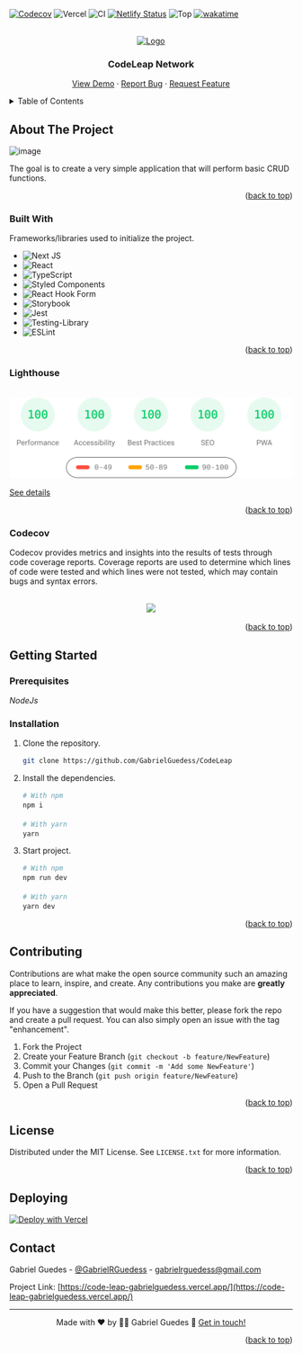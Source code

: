 <a name="readme-top"></a>

<!-- PROJECT SHIELDS -->

[![Codecov](https://codecov.io/gh/GabrielGuedess/CodeLeap/branch/main/graph/badge.svg?token=QRamhnvJN5)](https://codecov.io/gh/GabrielGuedess/CodeLeap)
![Vercel](https://vercelbadge.vercel.app/api/GabrielGuedess/CodeLeap)
![CI](https://img.shields.io/github/actions/workflow/status/GabrielGuedess/CodeLeap/ci.yml?label=CI)
[![Netlify Status](https://api.netlify.com/api/v1/badges/bb238b24-4698-42cd-a6c3-d19bb7ab1a5b/deploy-status)](https://codeleap-network-gabrielguedess.netlify.app)
![Top](https://img.shields.io/github/languages/top/GabrielGuedess/CodeLeap)
[![wakatime](https://wakatime.com/badge/github/GabrielGuedess/CodeLeap.svg)](https://wakatime.com/badge/github/GabrielGuedess/CodeLeap)

<!-- PROJECT LOGO -->

<br />

<div align="center">
  <a href="#">
    <img src="https://codeleap.co.uk/images/favicon.png" alt="Logo">
  </a>

  <h3 align="center">CodeLeap Network</h3>

  <p align="center">
    <a href="https://code-leap-gabrielguedess.vercel.app">View Demo</a>
    ·
    <a href="https://github.com/GabrielGuedess/CodeLeap/issues">Report Bug</a>
    ·
    <a href="https://github.com/GabrielGuedess/CodeLeap/issues">Request Feature</a>
  </p>
</div>

<!-- TABLE OF CONTENTS -->
<details>
  <summary>Table of Contents</summary>
  <ol>
    <li>
      <a href="#about-the-project">About The Project</a>
      <ul>
        <li><a href="#built-with">Built With</a></li>
        <li><a href="#lighthouse">Lighthouse</a></li>
        <li><a href="#codecov">Codecov</a></li>
      </ul>
    </li>
    <li>
      <a href="#getting-started">Getting Started</a>
      <ul>
        <li><a href="#prerequisites">Prerequisites</a></li>
        <li><a href="#installation">Installation</a></li>
      </ul>
    </li>
    <li><a href="#contributing">Contributing</a></li>
    <li><a href="#license">License</a></li>
    <li><a href="#deploying">Deploying</a></li>
    <li><a href="#contact">Contact</a></li>
  </ol>
</details>

<!-- ABOUT THE PROJECT -->

## About The Project

![image](https://user-images.githubusercontent.com/64827875/230881812-b2258372-c329-4fd0-a607-7afa00a0dfeb.png)

The goal is to create a very simple application that will perform basic CRUD functions.

<p align="right">(<a href="#readme-top">back to top</a>)</p>

### Built With

Frameworks/libraries used to initialize the project.

- ![Next JS](https://img.shields.io/badge/Next-black?style=for-the-badge&logo=next.js&logoColor=white)
- ![React](https://img.shields.io/badge/react-%2320232a.svg?style=for-the-badge&logo=react&logoColor=%2361DAFB)
- ![TypeScript](https://img.shields.io/badge/typescript-%23007ACC.svg?style=for-the-badge&logo=typescript&logoColor=white)
- ![Styled Components](https://img.shields.io/badge/styled--components-DB7093?style=for-the-badge&logo=styled-components&logoColor=white)
- ![React Hook Form](https://img.shields.io/badge/React%20Hook%20Form-%23EC5990.svg?style=for-the-badge&logo=reacthookform&logoColor=white)
- ![Storybook](https://img.shields.io/badge/-Storybook-FF4785?style=for-the-badge&logo=storybook&logoColor=white)
- ![Jest](https://img.shields.io/badge/-jest-%23C21325?style=for-the-badge&logo=jest&logoColor=white)
- ![Testing-Library](https://img.shields.io/badge/-TestingLibrary-%23E33332?style=for-the-badge&logo=testing-library&logoColor=white)
- ![ESLint](https://img.shields.io/badge/ESLint-4B3263?style=for-the-badge&logo=eslint&logoColor=white)

<p align="right">(<a href="#readme-top">back to top</a>)</p>

<!-- Lighthouse -->

### Lighthouse

<br />

<div align="center">
  <a href="https://htmlpreview.github.io/?https://github.com/GabrielGuedess/CodeLeap/blob/main/.github/assets/lighthouse/desktop/code_leap_gabrielguedess_vercel_app.html">
    <img src="https://github.com/GabrielGuedess/CodeLeap/blob/main/.github/assets/lighthouse/desktop/pagespeed.svg" />
  </a>
</div>

<a href="https://htmlpreview.github.io/?https://github.com/GabrielGuedess/CodeLeap/blob/main/.github/assets/lighthouse/desktop/code_leap_gabrielguedess_vercel_app.html">See details</a>

<p align="right">(<a href="#readme-top">back to top</a>)</p>

<!-- Codecov -->

### Codecov

Codecov provides metrics and insights into the results of tests through code coverage reports. Coverage reports are used to determine which lines of code were tested and which lines were not tested, which may contain bugs and syntax errors.

<br />

<div align="center">
  <a href="https://codecov.io/gh/GabrielGuedess/CodeLeap">
    <img src="https://codecov.io/gh/GabrielGuedess/CodeLeap/branch/main/graphs/sunburst.svg?token=QRamhnvJN5" />
  </a>
</div>

<p align="right">(<a href="#readme-top">back to top</a>)</p>

<!-- GETTING STARTED -->

## Getting Started

### Prerequisites

_NodeJs_

### Installation

1. Clone the repository.

   ```sh
   git clone https://github.com/GabrielGuedess/CodeLeap
   ```

2. Install the dependencies.

   ```sh
   # With npm
   npm i

   # With yarn
   yarn
   ```

3. Start project.

   ```sh
   # With npm
   npm run dev

   # With yarn
   yarn dev
   ```

<p align="right">(<a href="#readme-top">back to top</a>)</p>

<!-- CONTRIBUTING -->

## Contributing

Contributions are what make the open source community such an amazing place to learn, inspire, and create. Any contributions you make are **greatly appreciated**.

If you have a suggestion that would make this better, please fork the repo and create a pull request. You can also simply open an issue with the tag "enhancement".

1. Fork the Project
2. Create your Feature Branch (`git checkout -b feature/NewFeature`)
3. Commit your Changes (`git commit -m 'Add some NewFeature'`)
4. Push to the Branch (`git push origin feature/NewFeature`)
5. Open a Pull Request

<p align="right">(<a href="#readme-top">back to top</a>)</p>

<!-- LICENSE -->

## License

Distributed under the MIT License. See `LICENSE.txt` for more information.

<p align="right">(<a href="#readme-top">back to top</a>)</p>

<!-- Deploying -->

## Deploying

[![Deploy with Vercel](https://vercel.com/button)](https://code-leap-gabrielguedess.vercel.app/)

<!-- CONTACT -->

## Contact

Gabriel Guedes - [@GabrielRGuedess](https://twitter.com/GabrielRGuedess) - gabrielrguedess@gmail.com

Project Link: [https://code-leap-gabrielguedess.vercel.app/](https://code-leap-gabrielguedess.vercel.app/)

---

<p align="center">
Made with ♥ by 👨‍🚀 Gabriel Guedes 👋 <a href="https://www.linkedin.com/in/gabriel-guedess/">Get in touch!</a>
</p>

<p align="right">(<a href="#readme-top">back to top</a>)</p>
